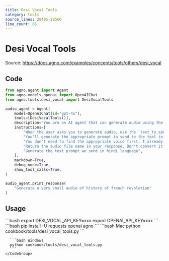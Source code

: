 ```yaml
---
title: Desi Vocal Tools
category: tools
source_lines: 28495-28560
line_count: 65
---
```


# Desi Vocal Tools
Source: https://docs.agno.com/examples/concepts/tools/others/desi_vocal



## Code

```python cookbook/tools/desi_vocal_tools.py
from agno.agent import Agent
from agno.models.openai import OpenAIChat
from agno.tools.desi_vocal import DesiVocalTools

audio_agent = Agent(
    model=OpenAIChat(id="gpt-4o"),
    tools=[DesiVocalTools()],
    description="You are an AI agent that can generate audio using the DesiVocal API.",
    instructions=[
        "When the user asks you to generate audio, use the `text_to_speech` tool to generate the audio.",
        "You'll generate the appropriate prompt to send to the tool to generate audio.",
        "You don't need to find the appropriate voice first, I already specified the voice to user.",
        "Return the audio file name in your response. Don't convert it to markdown.",
        "Generate the text prompt we send in hindi language",
    ],
    markdown=True,
    debug_mode=True,
    show_tool_calls=True,
)

audio_agent.print_response(
    "Generate a very small audio of history of french revolution"
)
```

## Usage

<Steps>
  <Snippet file="create-venv-step.mdx" />

  <Step title="Set your API key">
    ```bash
    export DESI_VOCAL_API_KEY=xxx
    export OPENAI_API_KEY=xxx
    ```
  </Step>

  <Step title="Install libraries">
    ```bash
    pip install -U requests openai agno
    ```
  </Step>

  <Step title="Run Agent">
    <CodeGroup>
      ```bash Mac
      python cookbook/tools/desi_vocal_tools.py
      ```

      ```bash Windows
      python cookbook/tools/desi_vocal_tools.py
      ```
    </CodeGroup>
  </Step>
</Steps>


